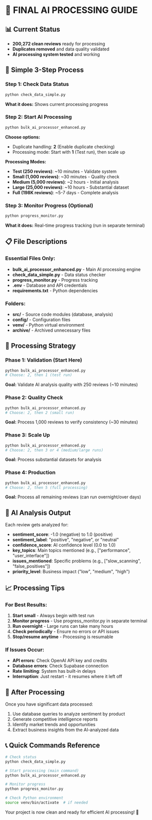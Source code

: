 # 🎯 FINAL AI PROCESSING GUIDE

## 📊 Current Status
- **200,272 clean reviews** ready for processing
- **Duplicates removed** and data quality validated
- **AI processing system tested** and working

## 🚀 Simple 3-Step Process

### Step 1: Check Data Status
```bash
python check_data_simple.py
```
**What it does:** Shows current processing progress

### Step 2: Start AI Processing
```bash
python bulk_ai_processor_enhanced.py
```
**Choose options:**
- Duplicate handling: **2** (Enable duplicate checking)
- Processing mode: Start with **1** (Test run), then scale up

**Processing Modes:**
- **Test (250 reviews)**: ~10 minutes - Validate system
- **Small (1,000 reviews)**: ~30 minutes - Quality check  
- **Medium (5,000 reviews)**: ~2 hours - Initial analysis
- **Large (25,000 reviews)**: ~10 hours - Substantial dataset
- **Full (198K reviews)**: ~5-7 days - Complete analysis

### Step 3: Monitor Progress (Optional)
```bash
python progress_monitor.py
```
**What it does:** Real-time progress tracking (run in separate terminal)

## 📋 File Descriptions

### Essential Files Only:
- **bulk_ai_processor_enhanced.py** - Main AI processing engine
- **check_data_simple.py** - Data status checker  
- **progress_monitor.py** - Progress tracking
- **.env** - Database and API credentials
- **requirements.txt** - Python dependencies

### Folders:
- **src/** - Source code modules (database, analysis)
- **config/** - Configuration files
- **venv/** - Python virtual environment
- **archive/** - Archived unnecessary files

## 🎯 Processing Strategy

### Phase 1: Validation (Start Here)
```bash
python bulk_ai_processor_enhanced.py
# Choose: 2, then 1 (test run)
```
**Goal:** Validate AI analysis quality with 250 reviews (~10 minutes)

### Phase 2: Quality Check  
```bash
python bulk_ai_processor_enhanced.py
# Choose: 2, then 2 (small run)
```
**Goal:** Process 1,000 reviews to verify consistency (~30 minutes)

### Phase 3: Scale Up
```bash
python bulk_ai_processor_enhanced.py
# Choose: 2, then 3 or 4 (medium/large runs)
```
**Goal:** Process substantial datasets for analysis

### Phase 4: Production
```bash
python bulk_ai_processor_enhanced.py  
# Choose: 2, then 5 (full processing)
```
**Goal:** Process all remaining reviews (can run overnight/over days)

## 🤖 AI Analysis Output

Each review gets analyzed for:
- **sentiment_score**: -1.0 (negative) to 1.0 (positive)
- **sentiment_label**: "positive", "negative", or "neutral"
- **confidence_score**: AI confidence level (0.0 to 1.0)
- **key_topics**: Main topics mentioned (e.g., ["performance", "user_interface"])
- **issues_mentioned**: Specific problems (e.g., ["slow_scanning", "false_positives"])
- **priority_level**: Business impact ("low", "medium", "high")

## 📈 Processing Tips

### For Best Results:
1. **Start small** - Always begin with test run
2. **Monitor progress** - Use progress_monitor.py in separate terminal
3. **Run overnight** - Large runs can take many hours
4. **Check periodically** - Ensure no errors or API issues
5. **Stop/resume anytime** - Processing is resumable

### If Issues Occur:
- **API errors**: Check OpenAI API key and credits
- **Database errors**: Check Supabase connection
- **Rate limiting**: System has built-in delays
- **Interruption**: Just restart - it resumes where it left off

## 🎉 After Processing

Once you have significant data processed:
1. Use database queries to analyze sentiment by product
2. Generate competitive intelligence reports
3. Identify market trends and opportunities
4. Extract business insights from the AI-analyzed data

## 📞 Quick Commands Reference

```bash
# Check status
python check_data_simple.py

# Start processing (main command)
python bulk_ai_processor_enhanced.py

# Monitor progress  
python progress_monitor.py

# Check Python environment
source venv/bin/activate  # if needed
```

Your project is now clean and ready for efficient AI processing! 🚀
